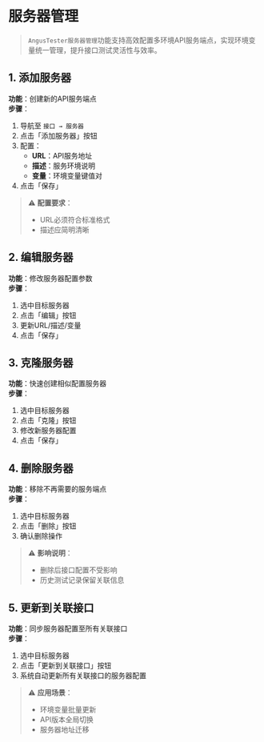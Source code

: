 # 服务器管理

> `AngusTester服务器管理`功能支持高效配置多环境API服务端点，实现环境变量统一管理，提升接口测试灵活性与效率。

## 1. 添加服务器
**功能**：创建新的API服务端点  
**步骤**：
1. 导航至 `接口 → 服务器`
2. 点击「添加服务器」按钮
3. 配置：
   - **URL**：API服务地址
   - **描述**：服务环境说明
   - **变量**：环境变量键值对
4. 点击「保存」

> ⚠️ **配置要求**：
> - URL必须符合标准格式
> - 描述应简明清晰

## 2. 编辑服务器
**功能**：修改服务器配置参数  
**步骤**：
1. 选中目标服务器
2. 点击「编辑」按钮
3. 更新URL/描述/变量
4. 点击「保存」

## 3. 克隆服务器
**功能**：快速创建相似配置服务器  
**步骤**：
1. 选中目标服务器
2. 点击「克隆」按钮
3. 修改新服务器配置
4. 点击「保存」

## 4. 删除服务器
**功能**：移除不再需要的服务端点  
**步骤**：
1. 选中目标服务器
2. 点击「删除」按钮
3. 确认删除操作

> ⚠️ **影响说明**：
> - 删除后接口配置不受影响
> - 历史测试记录保留关联信息

## 5. 更新到关联接口
**功能**：同步服务器配置至所有关联接口  
**步骤**：
1. 选中目标服务器
2. 点击「更新到关联接口」按钮
3. 系统自动更新所有关联接口的服务器配置

> ⚠️ **应用场景**：
> - 环境变量批量更新
> - API版本全局切换
> - 服务器地址迁移
